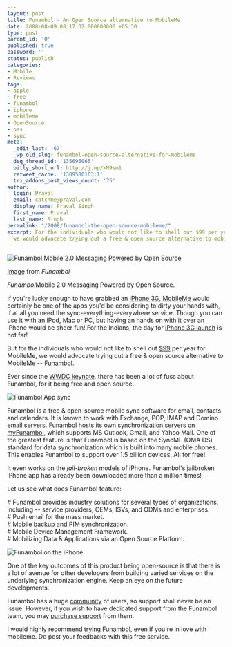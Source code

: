 ```yaml
---
layout: post
title: Funambol - An Open Source alternative to MobileMe
date: 2008-08-09 08:17:32.000000000 +05:30
type: post
parent_id: '0'
published: true
password: ''
status: publish
categories:
- Mobile
- Reviews
tags:
- apple
- free
- funambol
- iphone
- mobileme
- OpenSource
- oss
- sync
meta:
  _edit_last: '67'
  _wp_old_slug: funambol-open-source-alternative-for-mobileme
  dsq_thread_id: '135695065'
  bitly_short_url: http://j.mp/kN9sm1
  retweet_cache: '1309580163:1'
  trx_addons_post_views_count: '75'
author:
  login: Praval
  email: catchme@praval.com
  display_name: Praval Singh
  first_name: Praval
  last_name: Singh
permalink: "/2008/funambol-the-open-source-mobileme/"
excerpt: For the individuals who would not like to shell out $99 per year for mobileme,
  we would advocate trying out a free & open source alternative to mobileme -- Funambol.
---
```

<div class="figure"><img src="/static/2008/08/funambol.jpg" alt="Funambol Mobile 2.0 Messaging Powered by Open Source" />
<p class="credit"><abbr class="type" title="Image">Image</abbr> from <cite>Funambol</cite></p>
<p class="caption"><em class="title">Funambol</em>Mobile 2.0 Messaging Powered by Open Source.</p>
</div>
<p>If you're lucky enough to have grabbed an <a href="http://www.apple.com/iphone/">iPhone 3G</a>, <a href="http://www.me.com/">MobileMe</a> would certainly be one of the apps you'd be considering to dirty your hands with, if at all you need the sync-everything-everywhere service. Though you can use it with an iPod, Mac or PC, but having an hands on with it over an iPhone would be sheer fun! For the Indians, the day for <a href="http://brajeshwar.wpengine.com/2008/iphone-3g-india-22-august/">iPhone 3G launch</a> is not far! </p>
<p>But for the individuals who would not like to shell out <a href="http://www.apple.com/mobileme/pricing/">$99</a> per year for MobileMe, we would advocate trying out a free &amp; open source alternative to MobileMe -- <a href="http://www.funambol.com/">Funambol</a>.</p>
<p>Ever since the <a href="http://www.apple.com/quicktime/qtv/wwdc08/">WWDC keynote</a>, there has been a lot of fuss about Funambol, for it being free and open source.</p>
<p><img src="/static/2008/08/funambol-apps.jpg" alt="Funambol App sync" style="none;" /></p>
<p>Funambol is a free &amp; open-source mobile sync software for email, contacts and calendars. It is known to work with Exchange, POP, IMAP and Domino email servers. Funambol hosts its own synchronization servers on <a href="http://my.funambol.com/">myFunambol</a>, which supports MS Outlook, Gmail, and Yahoo Mail. One of the greatest feature is that Funambol is based on the SyncML (OMA DS) standard for data synchronization which is built into many mobile phones. This enables Funambol to support over 1.5 billion devices. All for free!</p>
<p>It even works on the <em>jail-broken</em> models of iPhone. Funambol's jailbroken iPhone app has already been downloaded more than a million times!</p>
<p>Let us see what does Funambol feature:</p>
<p># Funambol provides industry solutions for several types of organizations, including -- service providers, OEMs, ISVs, and ODMs and enterprises.<br />
# Push email for the mass market.<br />
# Mobile backup and PIM synchronization.<br />
# Mobile Device Management Framework.<br />
# Mobilizing Data &amp; Applications via an Open Source Platform.</p>
<p><img src="/static/2008/08/funambol-iphone.jpg" alt="Funambol on the iPhone" style="none;" /></p>
<p>One of the key outcomes of this product being open-source is that there is a lot of avenue for other developers from building varied services on the underlying synchronization engine. Keep an eye on the future developments.</p>
<p>Funambol has a huge <a href="http://www.funambol.com/opensource/communitysupport.php">community</a> of users, so support shall never be an issue. However, if you wish to have dedicated support from the Funambol team, you may <a href="http://www.funambol.com/support/purchasesupport.php">purchase support</a> from them.</p>
<p>I would highly recommend <a href="http://www.funambol.com/solutions/tryfunambol.php">trying</a> Funambol, even if you're in love with mobileme. Do post your feedbacks with this free service.</p>
